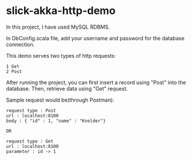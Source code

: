 # slick-akka-http-demo
In this project, I have used MySQL RDBMS.

In DbConfig.scala file, add your username and password for the database connection.

This demo serves two types of http requests:
    
    1 Get
    2 Post

After running the project, you can first insert a record using "Post" into the database.
Then, retrieve data using "Get" request.

Sample request would be(through Postman):

    request type : Post
    url : localhost:8100 
    body : { "id" : 1, "name" : "Knolder"}
    
    OR
    
    request type : Get
    url : localhost:8100 
    parameter : id -> 1